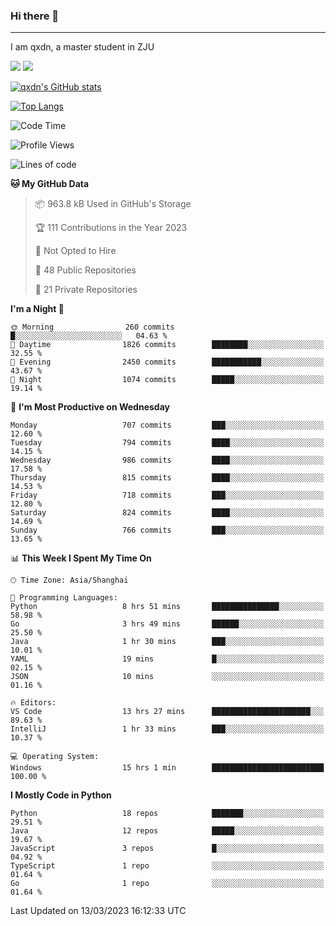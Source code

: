 ### Hi there 👋
---

I am qxdn, a master student in ZJU

[![](https://img.shields.io/badge/blog-qxdn-brightgreen?style=for-the-badge&logo=hexo)](https://qianxu.run) [![](https://img.shields.io/badge/bilibili-qxdn-ff69b4?style=for-the-badge&logo=Bilibili)](https://space.bilibili.com/11674667)


[![qxdn's GitHub stats](https://github-readme-stats.vercel.app/api?username=qxdn&count_private=true&show_icons=true)](https://github.com/qxdn)

[![Top Langs](https://github-readme-stats.vercel.app/api/top-langs/?username=qxdn&layout=compact)](https://github.com/qxdn)

<!--START_SECTION:waka-->
![Code Time](http://img.shields.io/badge/Code%20Time-911%20hrs%2026%20mins-blue)

![Profile Views](http://img.shields.io/badge/Profile%20Views-14-blue)

![Lines of code](https://img.shields.io/badge/From%20Hello%20World%20I%27ve%20Written-10.3%20million%20lines%20of%20code-blue)

**🐱 My GitHub Data** 

> 📦 963.8 kB Used in GitHub's Storage 
 > 
> 🏆 111 Contributions in the Year 2023
 > 
> 🚫 Not Opted to Hire
 > 
> 📜 48 Public Repositories 
 > 
> 🔑 21 Private Repositories 
 > 
**I'm a Night 🦉** 

```text
🌞 Morning                260 commits         █░░░░░░░░░░░░░░░░░░░░░░░░   04.63 % 
🌆 Daytime                1826 commits        ████████░░░░░░░░░░░░░░░░░   32.55 % 
🌃 Evening                2450 commits        ███████████░░░░░░░░░░░░░░   43.67 % 
🌙 Night                  1074 commits        █████░░░░░░░░░░░░░░░░░░░░   19.14 % 
```
📅 **I'm Most Productive on Wednesday** 

```text
Monday                   707 commits         ███░░░░░░░░░░░░░░░░░░░░░░   12.60 % 
Tuesday                  794 commits         ████░░░░░░░░░░░░░░░░░░░░░   14.15 % 
Wednesday                986 commits         ████░░░░░░░░░░░░░░░░░░░░░   17.58 % 
Thursday                 815 commits         ████░░░░░░░░░░░░░░░░░░░░░   14.53 % 
Friday                   718 commits         ███░░░░░░░░░░░░░░░░░░░░░░   12.80 % 
Saturday                 824 commits         ████░░░░░░░░░░░░░░░░░░░░░   14.69 % 
Sunday                   766 commits         ███░░░░░░░░░░░░░░░░░░░░░░   13.65 % 
```


📊 **This Week I Spent My Time On** 

```text
🕑︎ Time Zone: Asia/Shanghai

💬 Programming Languages: 
Python                   8 hrs 51 mins       ███████████████░░░░░░░░░░   58.98 % 
Go                       3 hrs 49 mins       ██████░░░░░░░░░░░░░░░░░░░   25.50 % 
Java                     1 hr 30 mins        ███░░░░░░░░░░░░░░░░░░░░░░   10.01 % 
YAML                     19 mins             █░░░░░░░░░░░░░░░░░░░░░░░░   02.15 % 
JSON                     10 mins             ░░░░░░░░░░░░░░░░░░░░░░░░░   01.16 % 

🔥 Editors: 
VS Code                  13 hrs 27 mins      ██████████████████████░░░   89.63 % 
IntelliJ                 1 hr 33 mins        ███░░░░░░░░░░░░░░░░░░░░░░   10.37 % 

💻 Operating System: 
Windows                  15 hrs 1 min        █████████████████████████   100.00 % 
```

**I Mostly Code in Python** 

```text
Python                   18 repos            ███████░░░░░░░░░░░░░░░░░░   29.51 % 
Java                     12 repos            █████░░░░░░░░░░░░░░░░░░░░   19.67 % 
JavaScript               3 repos             █░░░░░░░░░░░░░░░░░░░░░░░░   04.92 % 
TypeScript               1 repo              ░░░░░░░░░░░░░░░░░░░░░░░░░   01.64 % 
Go                       1 repo              ░░░░░░░░░░░░░░░░░░░░░░░░░   01.64 % 
```




 Last Updated on 13/03/2023 16:12:33 UTC
<!--END_SECTION:waka-->

<!--
**qxdn/qxdn** is a ✨ _special_ ✨ repository because its `README.md` (this file) appears on your GitHub profile.

Here are some ideas to get you started:

- 🔭 I’m currently working on ...
- 🌱 I’m currently learning ...
- 👯 I’m looking to collaborate on ...
- 🤔 I’m looking for help with ...
- 💬 Ask me about ...
- 📫 How to reach me: ...
- 😄 Pronouns: ...
- ⚡ Fun fact: ...
-->
